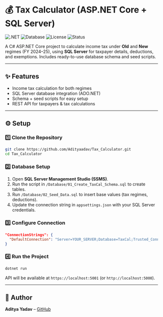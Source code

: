 # 💰 Tax Calculator (ASP.NET Core + SQL Server)

![.NET](https://img.shields.io/badge/.NET-6.0-blue)
![Database](https://img.shields.io/badge/SQL%20Server-Enabled-red)
![License](https://img.shields.io/badge/License-MIT-green)
![Status](https://img.shields.io/badge/Project-Active-success)

A C# ASP.NET Core project to calculate income tax under **Old** and **New** regimes (FY 2024–25), using **SQL Server** for taxpayer details, deductions, and exemptions. Includes ready-to-use database schema and seed scripts.

---

## ✨ Features

* Income tax calculation for both regimes
* SQL Server database integration (ADO.NET)
* Schema + seed scripts for easy setup
* REST API for taxpayers & tax calculations

---

## ⚙️ Setup

### 1️⃣ Clone the Repository

```bash
git clone https://github.com/Adityaadav/Tax_Calculator.git
cd Tax_Calculator
```

### 2️⃣ Database Setup

1. Open **SQL Server Management Studio (SSMS)**.
2. Run the script in `/Database/01_Create_TaxCal_Schema.sql` to create tables.
3. Run `/Database/02_Seed_Data.sql` to insert base values (tax regimes, deductions).
4. Update the connection string in `appsettings.json` with your SQL Server credentials.

### 3️⃣ Configure Connection

```json
"ConnectionStrings": {
  "DefaultConnection": "Server=YOUR_SERVER;Database=TaxCal;Trusted_Connection=True;"
}
```

### 4️⃣ Run the Project

```bash
dotnet run
```

API will be available at `https://localhost:5001` (or `http://localhost:5000`).

---

## 🙌 Author

**Aditya Yadav** – [GitHub](https://github.com/Adityaadav)
